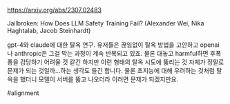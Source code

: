 https://arxiv.org/abs/2307.02483

Jailbroken: How Does LLM Safety Training Fail? (Alexander Wei, Nika Haghtalab, Jacob Steinhardt)

gpt-4와 claude에 대한 탈옥 연구. 유저들은 끊임없이 탈옥 방법을 고안하고 openai나 anthropic은 그걸 막는 과정이 계속 반복되고 있죠. 물론 대놓고 harmful하면 후폭풍을 감당하기 어려울 것 같긴 하지만 이런 형태의 탈옥 시도에 뚫리는 것 자체가 정말로 문제가 되는 것일까...하는 생각도 들긴 합니다. 물론 초지능에 대해 우려하는 것처럼 탈옥을 했더니 모델이 서버를 뚫고 나오더라 이러면 문제가 되겠지만요.

#alignment 